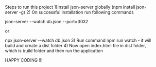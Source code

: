 Steps to run this project
1)Install json-server globally (npm install json-server -g)
2) On successful installation run following commands

  json-server --watch db.json --port=3032

  or

  npx json-server --watch db.json
  3) Run command npm run watch - it will build and create a dist folder
  4) Now open index.html file in dist folder, which is build folder and then run the application


  HAPPY CODING !!!